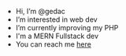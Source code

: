 - Hi, I’m @gedac
- I’m interested in web dev
- I’m currently improving my PHP
- I'm a MERN Fullstack dev
- You can reach me [here](https://www.linkedin.com/in/codrinpavelpws/)

<!---
gedac/gedac is a ✨ special ✨ repository because its `README.md` (this file) appears on your GitHub profile.
You can click the Preview link to take a look at your changes.
--->
